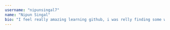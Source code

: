 ```yaml
---
username: "nipunsingal7"
name: "Nipun Singal"
bio: "I feel really amazing learning github, i was relly finding some who could teach me git"
---
```

